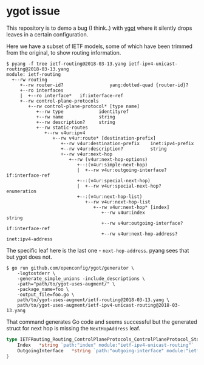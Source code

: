 # ygot issue

This repository is to demo a bug (I think..) with [ygot](https://github.com/openconfig/ygot) where it silently drops leaves in a certain configuration.

Here we have a subset of IETF models, some of which have been trimmed from the original, to show routing information.

```
$ pyang -f tree ietf-routing@2018-03-13.yang ietf-ipv4-unicast-routing@2018-03-13.yang
module: ietf-routing
  +--rw routing
     +--rw router-id?                 yang:dotted-quad {router-id}?
     +--ro interfaces
     |  +--ro interface*   if:interface-ref
     +--rw control-plane-protocols
        +--rw control-plane-protocol* [type name]
           +--rw type             identityref
           +--rw name             string
           +--rw description?     string
           +--rw static-routes
              +--rw v4ur:ipv4
                 +--rw v4ur:route* [destination-prefix]
                    +--rw v4ur:destination-prefix    inet:ipv4-prefix
                    +--rw v4ur:description?          string
                    +--rw v4ur:next-hop
                       +--rw (v4ur:next-hop-options)
                          +--:(v4ur:simple-next-hop)
                          |  +--rw v4ur:outgoing-interface?   if:interface-ref
                          +--:(v4ur:special-next-hop)
                          |  +--rw v4ur:special-next-hop?     enumeration
                          +--:(v4ur:next-hop-list)
                             +--rw v4ur:next-hop-list
                                +--rw v4ur:next-hop* [index]
                                   +--rw v4ur:index                 string
                                   +--rw v4ur:outgoing-interface?   if:interface-ref
                                   +--rw v4ur:next-hop-address?     inet:ipv4-address
```

The specific leaf here is the last one - `next-hop-address`. pyang sees that but ygot does not.

```
$ go run github.com/openconfig/ygot/generator \
    -logtostderr \
    -generate_simple_unions -include_descriptions \
    -path="path/to/ygot-uses-augment/" \
    -package_name=foo \
    -output_file=foo.go \
    path/to/ygot-uses-augment/ietf-routing@2018-03-13.yang \
    path/to/ygot-uses-augment/ietf-ipv4-unicast-routing@2018-03-13.yang
```

That command generates Go code and seems successful but the generated struct for next hop is missing the `NextHopAddress` leaf.

```go
type IETFRouting_Routing_ControlPlaneProtocols_ControlPlaneProtocol_StaticRoutes_Ipv4_Route_NextHop_NextHopList_NextHop struct {
	Index	*string	`path:"index" module:"ietf-ipv4-unicast-routing"`
	OutgoingInterface	*string	`path:"outgoing-interface" module:"ietf-ipv4-unicast-routing"`
}
```